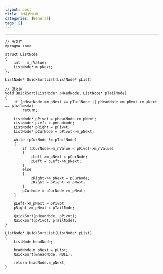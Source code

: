```yaml
---
layout: post
title: 单链表快排
categories: [General]
tags: []
---
```


----------

    // 头文件
    #pragma once

    struct ListNode
    {
        int   m_nValue;
        ListNode* m_pNext;
    };

    ListNode* QuickSortList(ListNode* pList)

    // 源文件
    void QuickSort(ListNode* pHeadNode, ListNode* pTailNode)
    {
        if (pHeadNode->m_pNext == pTailNode || pHeadNode->m_pNext->m_pNext == pTailNode)
            return;

        ListNode* pPivot = pHeadNode->m_pNext;
        ListNode* pLeft = pHeadNode;
        ListNode* pRight = pPivot;
        ListNode* pCurNode = pPivot->m_pNext;

        while (pCurNode != pTailNode)
        {
            if (pCurNode->m_nValue < pPivot->m_nValue)
            {
                pLeft->m_pNext = pCurNode;
                pLeft = pLeft->m_pNext;
            }
            else
            {
                pRight->m_pNext = pCurNode;
                pRight = pRight->m_pNext;
            }
            pCurNode = pCurNode->m_pNext;
        }

        pLeft->m_pNext = pPivot;
        pRight->m_pNext = pTailNode;

        QuickSort(pHeadNode, pPivot);
        QuickSort(pPivot, pTailNode);
    }

    ListNode* QuickSortList(ListNode* pList)
    {
        ListNode headNode;

        headNode.m_pNext = pList;
        QuickSort(&headNode, NULL);

        return headNode.m_pNext;
    }
